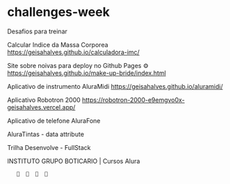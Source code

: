 # challenges-week

Desafios para treinar

Calcular Indice da Massa Corporea
https://geisahalves.github.io/calculadora-imc/

Site sobre noivas para deploy no Github Pages ⚙
https://geisahalves.github.io/make-up-bride/index.html

Aplicativo de instrumento AluraMidi
https://geisahalves.github.io/aluramidi/

Aplicativo Robotron 2000
https://robotron-2000-e9emgvo0x-geisahalves.vercel.app/

Aplicativo de telefone AluraFone

AluraTintas - data attribute

Trilha Desenvolve - FullStack

INSTITUTO GRUPO BOTICARIO | Cursos Alura

       🚀  🚀  🚀  🚀

